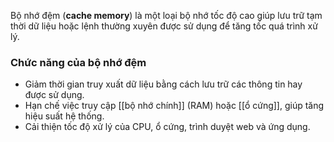 Bộ nhớ đệm (**cache memory**) là một loại bộ nhớ tốc độ cao giúp lưu trữ tạm thời dữ liệu hoặc lệnh thường xuyên được sử dụng để tăng tốc quá trình xử lý.

### **Chức năng của bộ nhớ đệm**
- Giảm thời gian truy xuất dữ liệu bằng cách lưu trữ các thông tin hay được sử dụng.
- Hạn chế việc truy cập [[bộ nhớ chính]] (RAM) hoặc [[ổ cứng]], giúp tăng hiệu suất hệ thống.
- Cải thiện tốc độ xử lý của CPU, ổ cứng, trình duyệt web và ứng dụng.